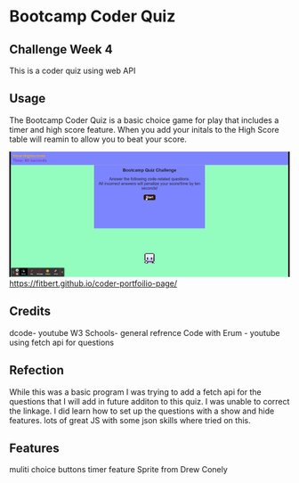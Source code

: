 # Bootcamp Coder Quiz

## Challenge Week 4

 This is a coder quiz using web API



## Usage

The Bootcamp Coder Quiz is a basic choice game for play that includes a timer and high score feature. When you add your initals to the High Score table will reamin to allow you to beat your score. 

![gif](./assets/Bootcamp%20Quiz.gif)
https://fitbert.github.io/coder-portfoilio-page/

## Credits

dcode- youtube
W3 Schools- general refrence
Code with Erum - youtube using fetch api for questions


## Refection

While this was a basic program I was trying to add a fetch api for the questions that I will add in future additon to this quiz. I was unable to correct the linkage. I did learn how to set up the questions with a show and hide features. lots of great JS with some json skills where tried on this. 


## Features

muliti choice buttons
timer feature
Sprite from Drew Conely
